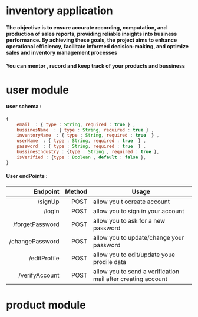 # inventory application 

#### The objective is to ensure accurate recording, computation, and production of sales reports, providing reliable insights into business performance. By achieving these goals, the project aims to enhance operational efficiency, facilitate informed decision-making, and optimize sales and inventory management processes

#### You can mentor , record and keep track of your products and bussiness

# user module 

#### user schema : 

```JavaScript
{
    email  : { type : String, required : true } , 
    bussinesName  : { type : String, required : true } , 
    inventoryName  : { type : String, required : true  } , 
    userName  : { type : String, required : true  } , 
    password  : { type : String, required : true  } , 
    bussinesIndustry : {type : String , required : true },
    isVerified : {type : Boolean , default : false },
}

```

#### User endPoints : 

|Endpoint|Method|Usage
|-------:|-----:|-----
|/signUp|POST|allow you t ocreate account 
|/login|POST|allow you to sign in your account
|/forgetPassword|POST|allow you to ask for a new password
|/changePassword|POST|allow you to update/change your password
|/editProfile|POST|allow you to edit/update youe prodile data
|/verifyAccount|POST|allow you to send a verification mail after creating account












# product module 
